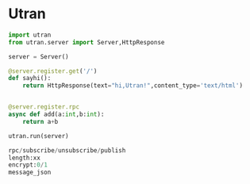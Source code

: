 # Utran


```python title='服务端示例'
import utran
from utran.server import Server,HttpResponse

server = Server()

@server.register.get('/')
def sayhi():
    return HttpResponse(text="hi,Utran!",content_type='text/html')


@server.register.rpc
async def add(a:int,b:int):
    return a+b

utran.run(server)

```



```python title='Utran协议'
rpc/subscribe/unsubscribe/publish
length:xx
encrypt:0/1
message_json

```